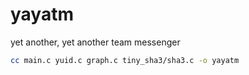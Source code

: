 # yayatm
yet another, yet another team messenger

```sh
cc main.c yuid.c graph.c tiny_sha3/sha3.c -o yayatm
```
